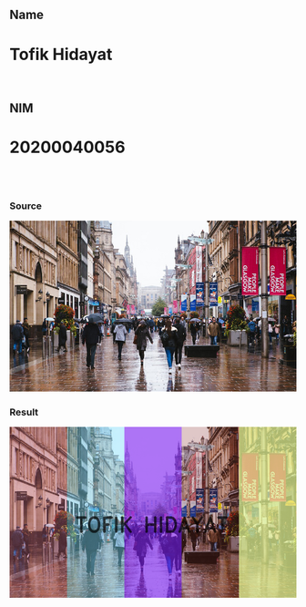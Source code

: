 ## Name
# Tofik Hidayat
<br>

## NIM
# 20200040056

<br>
<br>

### Source
<img src="./sources/master.jpg" style="height: 300px;">
<br>

### Result
<img src="./results/final.png" style="height: 300px;">

